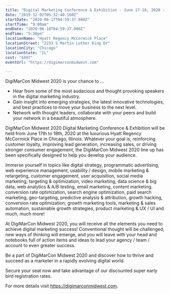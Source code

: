 ```yaml
---
title: "Digital Marketing Conference & Exhibition - June 17-18, 2020 - Chicago, IL"
date: "2019-12-02T05:32:40.160Z"
startDate: "2020-06-17T04:59:37.000Z"
startTime: "9:00am"
endDate: "2020-06-18T04:59:37.000Z"
endTime: "5:30pm"
locationName: "Hyatt Regency McCormick Place"
locationStreet: "2233 S Martin Luther King Dr"
locationCity: "Chicago"
locationState: "IL"
cost: "$497"
eventUrl: "https://digimarconmidwest.com"

---
```


DigiMarCon Midwest 2020 is your chance to ...
-  Hear from some of the most audacious and thought provoking speakers in the digital marketing industry.
-  Gain insight into emerging strategies, the latest innovative technologies, and best practices to move your business to the next level.
-  Network with thought leaders, collaborate with your peers and build your network in a beautiful atmosphere.

DigiMarCon Midwest 2020 Digital Marketing Conference & Exhibition will be held from June 17th to 18th, 2020 at the luxurious Hyatt Regency McCormick Place in Chicago, Illinois. Whatever your goal is; reinforcing customer loyalty, improving lead generation, increasing sales, or driving stronger consumer engagement, the DigiMarCon Midwest 2020 line up has been specifically designed to help you develop your audience. 

Immerse yourself in topics like digital strategy, programmatic advertising, web experience management, usability / design, mobile marketing & retargeting, customer engagement, user acquisition, social media marketing, targeting & optimization, video marketing, data science & big data, web analytics & A/B testing, email marketing, content marketing, conversion rate optimization, search engine optimization, paid search marketing, geo-targeting, predictive analysis & attribution, growth hacking, conversion rate optimization, growth marketing tools, marketing & sales automation, sustainable growth strategies, product marketing & UX / UI and much, much more!

At DigiMarCon Midwest 2020, you will receive all the elements you need to achieve digital marketing success! Conventional thought will be challenged, new ways of thinking will emerge, and you will leave with your head and notebooks full of action items and ideas to lead your agency / team / account to even greater success.

Be a part of DigiMarCon Midwest 2020 and discover how to thrive and succeed as a marketer in a rapidly evolving digital world. 

Secure your seat now and take advantage of our discounted super early bird registration rates. 

For more details visit https://digimarconmidwest.com.


